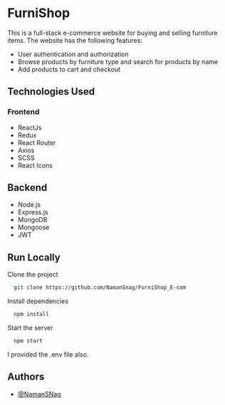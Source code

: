 
# FurniShop

 This is a full-stack e-commerce website for buying and selling furniture items. The website has the following features:

- User authentication and authorization
- Browse products by furniture type and search for products by name
- Add products to cart and checkout
## 
## Technologies Used
### Frontend
- ReactJs
- Redux
- React Router
- Axios
- SCSS
- React Icons

## Backend
- Node.js
- Express.js
- MongoDB
- Mongoose
- JWT
## Run Locally

Clone the project

```bash
  git clone https://github.com/NamanSnag/FurniShop_E-com
```

Install dependencies

```bash
  npm install
```

Start the server

```bash
  npm start
```

I provided the .env file also.



## Authors

- [@NamanSNag](https://github.com/NamanSnag)


